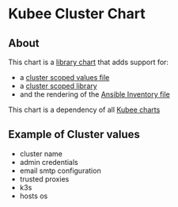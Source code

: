 # Kubee Cluster Chart


## About

This chart is a [library chart](https://helm.sh/docs/topics/library_charts/)
that adds support for:
* a [cluster scoped values file](values.yaml)
* a [cluster scoped library](templates/_helpers.tpl)
* and the rendering of the [Ansible Inventory file](templates/ansible-inventory.yml)


This chart is a dependency of all [Kubee charts](../../../docs/bin/kubee-helmet.md)


## Example of Cluster values

* cluster name
* admin credentials
* email smtp configuration
* trusted proxies
* k3s
* hosts os
